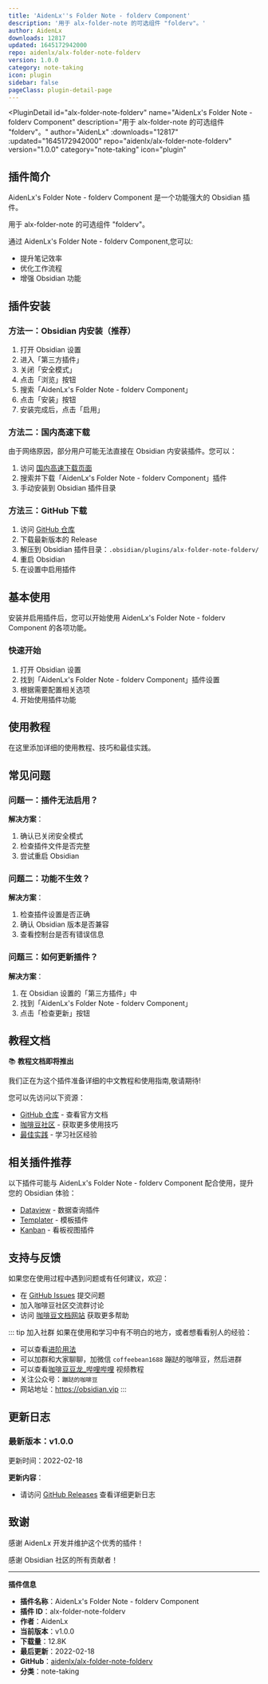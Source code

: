 ```yaml
---
title: 'AidenLx''s Folder Note - folderv Component'
description: '用于 alx-folder-note 的可选组件 "folderv"。'
author: AidenLx
downloads: 12817
updated: 1645172942000
repo: aidenlx/alx-folder-note-folderv
version: 1.0.0
category: note-taking
icon: plugin
sidebar: false
pageClass: plugin-detail-page
---
```


<PluginDetail
  id="alx-folder-note-folderv"
  name="AidenLx&#39;s Folder Note - folderv Component"
  description="用于 alx-folder-note 的可选组件 &quot;folderv&quot;。"
  author="AidenLx"
  :downloads="12817"
  :updated="1645172942000"
  repo="aidenlx/alx-folder-note-folderv"
  version="1.0.0"
  category="note-taking"
  icon="plugin"
>

<!-- AUTO_GENERATED_START -->
## 插件简介

AidenLx&#39;s Folder Note - folderv Component 是一个功能强大的 Obsidian 插件。

用于 alx-folder-note 的可选组件 &quot;folderv&quot;。

通过 AidenLx&#39;s Folder Note - folderv Component,您可以:

- 提升笔记效率
- 优化工作流程
- 增强 Obsidian 功能

<!-- AUTO_GENERATED_END -->

<!-- AUTO_GENERATED_START -->
## 插件安装

### 方法一：Obsidian 内安装（推荐）

1. 打开 Obsidian 设置
2. 进入「第三方插件」
3. 关闭「安全模式」
4. 点击「浏览」按钮
5. 搜索「AidenLx&#39;s Folder Note - folderv Component」
6. 点击「安装」按钮
7. 安装完成后，点击「启用」

### 方法二：国内高速下载

由于网络原因，部分用户可能无法直接在 Obsidian 内安装插件。您可以：

1. 访问 [国内高速下载页面](/zh/documentation/obsidian-plugins-download.html)
2. 搜索并下载「AidenLx&#39;s Folder Note - folderv Component」插件
3. 手动安装到 Obsidian 插件目录

### 方法三：GitHub 下载

1. 访问 [GitHub 仓库](https://github.com/aidenlx/alx-folder-note-folderv)
2. 下载最新版本的 Release
3. 解压到 Obsidian 插件目录：`.obsidian/plugins/alx-folder-note-folderv/`
4. 重启 Obsidian
5. 在设置中启用插件

## 基本使用

安装并启用插件后，您可以开始使用 AidenLx&#39;s Folder Note - folderv Component 的各项功能。

### 快速开始

1. 打开 Obsidian 设置
2. 找到「AidenLx&#39;s Folder Note - folderv Component」插件设置
3. 根据需要配置相关选项
4. 开始使用插件功能

<!-- AUTO_GENERATED_END -->

<!-- CUSTOM_CONTENT_START:tutorial -->
## 使用教程

在这里添加详细的使用教程、技巧和最佳实践。

<!-- CUSTOM_CONTENT_END:tutorial -->

<!-- SHARED_CONTENT_START -->
## 常见问题

### 问题一：插件无法启用？

**解决方案**：
1. 确认已关闭安全模式
2. 检查插件文件是否完整
3. 尝试重启 Obsidian

### 问题二：功能不生效？

**解决方案**：
1. 检查插件设置是否正确
2. 确认 Obsidian 版本是否兼容
3. 查看控制台是否有错误信息

### 问题三：如何更新插件？

**解决方案**：
1. 在 Obsidian 设置的「第三方插件」中
2. 找到「AidenLx&#39;s Folder Note - folderv Component」
3. 点击「检查更新」按钮

## 教程文档

📚 **教程文档即将推出**

我们正在为这个插件准备详细的中文教程和使用指南,敬请期待!

您可以先访问以下资源：
- [GitHub 仓库](https://github.com/aidenlx/alx-folder-note-folderv) - 查看官方文档
- [咖啡豆社区](/zh/bases/) - 获取更多使用技巧
- [最佳实践](/zh/best-practices/) - 学习社区经验

## 相关插件推荐

以下插件可能与 AidenLx&#39;s Folder Note - folderv Component 配合使用，提升您的 Obsidian 体验：

- [Dataview](/zh/plugins/dataview.html) - 数据查询插件
- [Templater](/zh/plugins/templater-obsidian.html) - 模板插件
- [Kanban](/zh/plugins/obsidian-kanban.html) - 看板视图插件

## 支持与反馈

如果您在使用过程中遇到问题或有任何建议，欢迎：

- 在 [GitHub Issues](https://github.com/aidenlx/alx-folder-note-folderv/issues) 提交问题
- 加入咖啡豆社区交流群讨论
- 访问 [咖啡豆文档网站](https://obsidian.vip) 获取更多帮助

::: tip 加入社群
如果在使用和学习中有不明白的地方，或者想看看别人的经验：
- 可以查看[进阶用法](/zh/advanced)
- 可以加群和大家聊聊，加微信 `coffeebean1688` 蹦跶的咖啡豆，然后进群
- 可以查看[咖啡豆豆龙_哔哩哔哩](https://space.bilibili.com/618777356) 视频教程
- 关注公众号：`蹦跶的咖啡豆`
- 网站地址：https://obsidian.vip
:::
<!-- SHARED_CONTENT_END -->

<!-- AUTO_GENERATED_START -->
## 更新日志

### 最新版本：v1.0.0

更新时间：2022-02-18

**更新内容**：
- 请访问 [GitHub Releases](https://github.com/aidenlx/alx-folder-note-folderv/releases) 查看详细更新日志

## 致谢

感谢 AidenLx 开发并维护这个优秀的插件！

感谢 Obsidian 社区的所有贡献者！

---

**插件信息**
- **插件名称**：AidenLx&#39;s Folder Note - folderv Component
- **插件 ID**：alx-folder-note-folderv
- **作者**：AidenLx
- **当前版本**：v1.0.0
- **下载量**：12.8K
- **最后更新**：2022-02-18
- **GitHub**：[aidenlx/alx-folder-note-folderv](https://github.com/aidenlx/alx-folder-note-folderv)
- **分类**：note-taking
<!-- AUTO_GENERATED_END -->

</PluginDetail>


